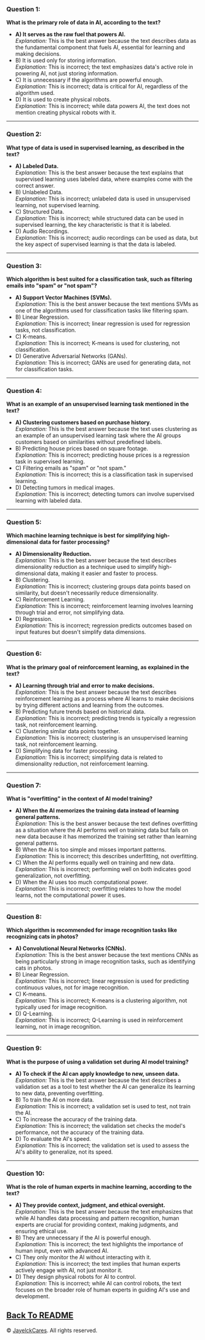 
### Question 1:
**What is the primary role of data in AI, according to the text?**
- **A) It serves as the raw fuel that powers AI.**  
  *Explanation:* This is the best answer because the text describes data as the fundamental component that fuels AI, essential for learning and making decisions.
- B) It is used only for storing information.  
  *Explanation:* This is incorrect; the text emphasizes data's active role in powering AI, not just storing information.
- C) It is unnecessary if the algorithms are powerful enough.  
  *Explanation:* This is incorrect; data is critical for AI, regardless of the algorithm used.
- D) It is used to create physical robots.  
  *Explanation:* This is incorrect; while data powers AI, the text does not mention creating physical robots with it.

---

### Question 2:
**What type of data is used in supervised learning, as described in the text?**
- **A) Labeled Data.**  
  *Explanation:* This is the best answer because the text explains that supervised learning uses labeled data, where examples come with the correct answer.
- B) Unlabeled Data.  
  *Explanation:* This is incorrect; unlabeled data is used in unsupervised learning, not supervised learning.
- C) Structured Data.  
  *Explanation:* This is incorrect; while structured data can be used in supervised learning, the key characteristic is that it is labeled.
- D) Audio Recordings.  
  *Explanation:* This is incorrect; audio recordings can be used as data, but the key aspect of supervised learning is that the data is labeled.

---

### Question 3:
**Which algorithm is best suited for a classification task, such as filtering emails into "spam" or "not spam"?**
- **A) Support Vector Machines (SVMs).**  
  *Explanation:* This is the best answer because the text mentions SVMs as one of the algorithms used for classification tasks like filtering spam.
- B) Linear Regression.  
  *Explanation:* This is incorrect; linear regression is used for regression tasks, not classification.
- C) K-means.  
  *Explanation:* This is incorrect; K-means is used for clustering, not classification.
- D) Generative Adversarial Networks (GANs).  
  *Explanation:* This is incorrect; GANs are used for generating data, not for classification tasks.

---

### Question 4:
**What is an example of an unsupervised learning task mentioned in the text?**
- **A) Clustering customers based on purchase history.**  
  *Explanation:* This is the best answer because the text uses clustering as an example of an unsupervised learning task where the AI groups customers based on similarities without predefined labels.
- B) Predicting house prices based on square footage.  
  *Explanation:* This is incorrect; predicting house prices is a regression task in supervised learning.
- C) Filtering emails as "spam" or "not spam."  
  *Explanation:* This is incorrect; this is a classification task in supervised learning.
- D) Detecting tumors in medical images.  
  *Explanation:* This is incorrect; detecting tumors can involve supervised learning with labeled data.

---

### Question 5:
**Which machine learning technique is best for simplifying high-dimensional data for faster processing?**
- **A) Dimensionality Reduction.**  
  *Explanation:* This is the best answer because the text describes dimensionality reduction as a technique used to simplify high-dimensional data, making it easier and faster to process.
- B) Clustering.  
  *Explanation:* This is incorrect; clustering groups data points based on similarity, but doesn't necessarily reduce dimensionality.
- C) Reinforcement Learning.  
  *Explanation:* This is incorrect; reinforcement learning involves learning through trial and error, not simplifying data.
- D) Regression.  
  *Explanation:* This is incorrect; regression predicts outcomes based on input features but doesn't simplify data dimensions.

---

### Question 6:
**What is the primary goal of reinforcement learning, as explained in the text?**
- **A) Learning through trial and error to make decisions.**  
  *Explanation:* This is the best answer because the text describes reinforcement learning as a process where AI learns to make decisions by trying different actions and learning from the outcomes.
- B) Predicting future trends based on historical data.  
  *Explanation:* This is incorrect; predicting trends is typically a regression task, not reinforcement learning.
- C) Clustering similar data points together.  
  *Explanation:* This is incorrect; clustering is an unsupervised learning task, not reinforcement learning.
- D) Simplifying data for faster processing.  
  *Explanation:* This is incorrect; simplifying data is related to dimensionality reduction, not reinforcement learning.

---

### Question 7:
**What is "overfitting" in the context of AI model training?**
- **A) When the AI memorizes the training data instead of learning general patterns.**  
  *Explanation:* This is the best answer because the text defines overfitting as a situation where the AI performs well on training data but fails on new data because it has memorized the training set rather than learning general patterns.
- B) When the AI is too simple and misses important patterns.  
  *Explanation:* This is incorrect; this describes underfitting, not overfitting.
- C) When the AI performs equally well on training and new data.  
  *Explanation:* This is incorrect; performing well on both indicates good generalization, not overfitting.
- D) When the AI uses too much computational power.  
  *Explanation:* This is incorrect; overfitting relates to how the model learns, not the computational power it uses.

---

### Question 8:
**Which algorithm is recommended for image recognition tasks like recognizing cats in photos?**
- **A) Convolutional Neural Networks (CNNs).**  
  *Explanation:* This is the best answer because the text mentions CNNs as being particularly strong in image recognition tasks, such as identifying cats in photos.
- B) Linear Regression.  
  *Explanation:* This is incorrect; linear regression is used for predicting continuous values, not for image recognition.
- C) K-means.  
  *Explanation:* This is incorrect; K-means is a clustering algorithm, not typically used for image recognition.
- D) Q-Learning.  
  *Explanation:* This is incorrect; Q-Learning is used in reinforcement learning, not in image recognition.

---

### Question 9:
**What is the purpose of using a validation set during AI model training?**
- **A) To check if the AI can apply knowledge to new, unseen data.**  
  *Explanation:* This is the best answer because the text describes a validation set as a tool to test whether the AI can generalize its learning to new data, preventing overfitting.
- B) To train the AI on more data.  
  *Explanation:* This is incorrect; a validation set is used to test, not train the AI.
- C) To increase the accuracy of the training data.  
  *Explanation:* This is incorrect; the validation set checks the model's performance, not the accuracy of the training data.
- D) To evaluate the AI's speed.  
  *Explanation:* This is incorrect; the validation set is used to assess the AI's ability to generalize, not its speed.

---

### Question 10:
**What is the role of human experts in machine learning, according to the text?**
- **A) They provide context, judgment, and ethical oversight.**  
  *Explanation:* This is the best answer because the text emphasizes that while AI handles data processing and pattern recognition, human experts are crucial for providing context, making judgments, and ensuring ethical use.
- B) They are unnecessary if the AI is powerful enough.  
  *Explanation:* This is incorrect; the text highlights the importance of human input, even with advanced AI.
- C) They only monitor the AI without interacting with it.  
  *Explanation:* This is incorrect; the text implies that human experts actively engage with AI, not just monitor it.
- D) They design physical robots for AI to control.  
  *Explanation:* This is incorrect; while AI can control robots, the text focuses on the broader role of human experts in guiding AI's use and development.
  
  
<a href="README.md">Back To README</a>
---

© <a href="https://github.com/jclabgit/ai_bootcamp/tree/main">JayelckCares</a>. All rights reserved.
